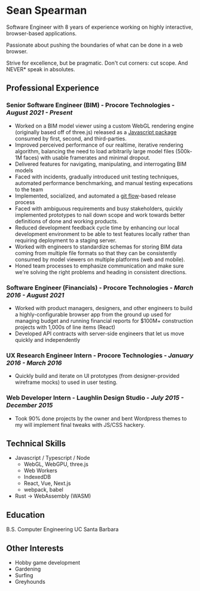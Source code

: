 # Sean Spearman

Software Engineer with 8 years of experience working on highly interactive, browser-based applications.

Passionate about pushing the boundaries of what can be done in a web browser.

Strive for excellence, but be pragmatic. Don't cut corners: cut scope. And NEVER\* speak in absolutes.

## Professional Experience

### Senior Software Engineer (BIM) - Procore Technologies - _August 2021 - Present_

- Worked on a BIM model viewer using a custom WebGL rendering engine (originally based off of three.js) released as a [Javascript package](https://www.npmjs.com/package/@procore/bim-webviewer-sdk) consumed by first, second, and third-parties.
- Improved perceived performance of our realtime, iterative rendering algorithm, balancing the need to load arbitrarily large model files (500k-1M faces) with usable framerates and minimal dropout.
- Delivered features for navigating, manipulating, and interrogating BIM models
- Faced with incidents, gradually introduced unit testing techniques, automated performance benchmarking, and manual testing expecations to the team
- Implemented, socialized, and automated a [git flow](https://nvie.com/posts/a-successful-git-branching-model/)-based release process
- Faced with ambiguous requirements and busy stakeholders, quickly implemented prototypes to nail down scope and work towards better definitions of done and working products.
- Reduced development feedback cycle time by enhancing our local development environment to be able to test features locally rather than requiring deployment to a staging server.
- Worked with engineers to standardize schemas for storing BIM data coming from multiple file formats so that they can be consistently consumed by model viewers on multiple platforms (web and mobile).
- Honed team processes to emphasize communication and make sure we're solving the right problems and heading in consistent directions.

### Software Engineer (Financials) - Procore Technologies - _March 2016 - August 2021_

- Worked with product managers, designers, and other engineers to build a highly-configurable browser app from the ground up used for managing budget and running financial reports for $100M+ construction projects with 1,000s of line items (React)
- Developed API contracts with server-side engineers that let us move quickly and independently

### UX Research Engineer Intern - Procore Technologies - _January 2016 - March 2016_

- Quickly build and iterate on UI prototypes (from designer-provided wireframe mocks) to used in user testing.

### Web Developer Intern - Laughlin Design Studio - _July 2015 - December 2015_

- Took 90% done projects by the owner and bent Wordpress themes to my will implement final tweaks with JS/CSS hackery.

## Technical Skills

- Javascript / Typescript / Node
  - WebGL, WebGPU, three.js
  - Web Workers
  - IndexedDB
  - React, Vue, Next.js
  - webpack, babel
- Rust -> WebAssembly (WASM)

## Education

B.S. Computer Engineering UC Santa Barbara

## Other Interests

- Hobby game development
- Gardening
- Surfing
- Greyhounds
